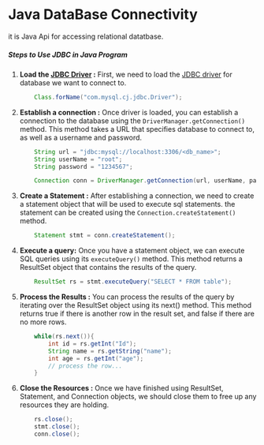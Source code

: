 # Java DataBase Connectivity

it is Java Api for accessing relational datatbase.

##### Steps to Use JDBC in Java Program

1. **Load the [JDBC Driver](./src/driver.md) :**
   First, we need to load the [JDBC driver](./src/driver.md) for database we want to connect to.

   ```java
       Class.forName("com.mysql.cj.jdbc.Driver");
   ```

2. **Establish a connection :**
   Once driver is loaded, you can establish a connection to the database using the `DriverManager.getConnection()` method. This method takes a URL that specifies database to connect to, as well as a username and password.

   ```java
       String url = "jdbc:mysql://localhost:3306/<db_name>";
       String userName = "root";
       String password = "1234567";

       Connection conn = DriverManager.getConnection(url, userName, password);
   ```

3. **Create a Statement :**
   After establishing a connection, we need to create a statement object that will be used to execute sql statements. the statement can be created using the `Connection.createStatement()` method.
   ```java
       Statement stmt = conn.createStatement();
   ```
4. **Execute a query:**
   Once you have a statement object, we can execute SQL queries using its `executeQuery()` method. This method returns a ResultSet object that contains the results of the query.
   ```java
       ResultSet rs = stmt.executeQuery("SELECT * FROM table");
   ```
5. **Process the Results :**
   You can process the results of the query by iterating over the ResultSet object using its next() method. This method returns true if there is another row in the result set, and false if there are no more rows.
   ```java
       while(rs.next()){
           int id = rs.getInt("Id");
           String name = rs.getString("name");
           int age = rs.getInt("age");
           // process the row...
       }
   ```
6. **Close the Resources :**
   Once we have finished using ResultSet, Statement, and Connection objects, we should close them to free up any resources they are holding.
   ```java
       rs.close();
       stmt.close();
       conn.close();
   ```
